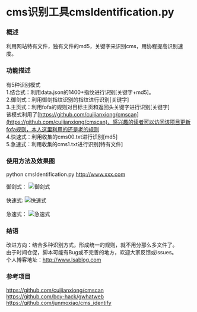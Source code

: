 # cms识别工具cmsIdentification.py<br/>

### 概述<br/>

利用网站特有文件，独有文件的md5，关键字来识别cms，用协程提高识别速度。

### 功能描述<br/>

有5种识别模式<br/>
1.结合式：利用data.json的1400+指纹进行识别[关键字+md5]。<br/>
2.御剑式：利用御剑指纹识别的指纹进行识别[关键字]<br/>
3.主页式：利用fofa的规则对目标主页和返回头关键字进行识别[关键字]<br/>
该模式利用了[https://github.com/cuijianxiong/cmscan](https://github.com/cuijianxiong/cmscan)，感兴趣的读者可以访问该项目更新fofa规则，本人这里利用的还是老的规则<br/>
4.快速式：利用收集的cms00.txt进行识别[md5]<br/>
5.急速式：利用收集的cms1.txt进行识别[特有文件]<br/>

### 使用方法及效果图<br/>

python cmsIdentification.py http://www.xxx.com<br/>

御剑式：
![御剑式](https://github.com/theLSA/cmsIdentification/raw/master/demo/cms00.png)
<br/><br/>
快速式:
![快速式](https://github.com/theLSA/cmsIdentification/raw/master/demo/cms01.png)
<br/><br/>
急速式：
![急速式](https://github.com/theLSA/cmsIdentification/raw/master/demo/cms02.png)
<br/>

### 结语<br/>
改进方向：结合多种识别方式，形成统一的规则，就不用分那么多文件了。<br/>
由于时间仓促，脚本可能有Bug或不完善的地方，欢迎大家反馈或issues。<br/>
个人博客地址：http://www.lsablog.com

### 参考项目
https://github.com/cuijianxiong/cmscan<br/>
https://github.com/boy-hack/gwhatweb<br/>
https://github.com/junmoxiao/cms_identify<br/>